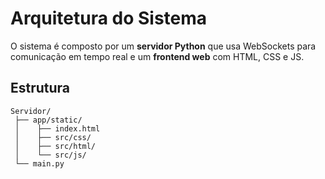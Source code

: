 # Arquitetura do Sistema

O sistema é composto por um **servidor Python** que usa WebSockets para comunicação em tempo real e um **frontend web** com HTML, CSS e JS.

## Estrutura
```text
Servidor/
 ├── app/static/
 │    ├── index.html
 │    ├── src/css/
 │    ├── src/html/
 │    └── src/js/
 └── main.py
